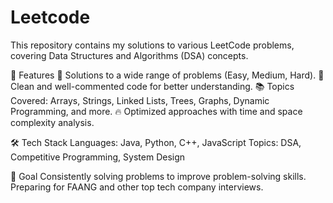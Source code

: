 # Leetcode

This repository contains my solutions to various LeetCode problems, covering Data Structures and Algorithms (DSA) concepts.

📌 Features
  🚀 Solutions to a wide range of problems (Easy, Medium, Hard).
  📝 Clean and well-commented code for better understanding.
  📚 Topics Covered: Arrays, Strings, Linked Lists, Trees, Graphs, Dynamic Programming, and more.
  🔥 Optimized approaches with time and space complexity analysis.

🛠️ Tech Stack
  Languages: Java, Python, C++, JavaScript
  Topics: DSA, Competitive Programming, System Design
  
🎯 Goal
  Consistently solving problems to improve problem-solving skills.
  Preparing for FAANG and other top tech company interviews.
